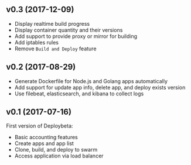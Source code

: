 ## v0.3 (2017-12-09)

- Display realtime build progress
- Display container quantity and their versions
- Add support to provide proxy or mirror for building
- Add iptables rules
- Remove `Build and Deploy` feature

## v0.2 (2017-08-29)

- Generate Dockerfile for Node.js and Golang apps automatically
- Add support for update app info, delete app, and deploy exists version
- Use filebeat, elasticsearch, and kibana to collect logs

## v0.1 (2017-07-16)

First version of Deploybeta:

- Basic accounting features
- Create apps and app list
- Clone, build, and deploy to swarm
- Access application via load balancer
